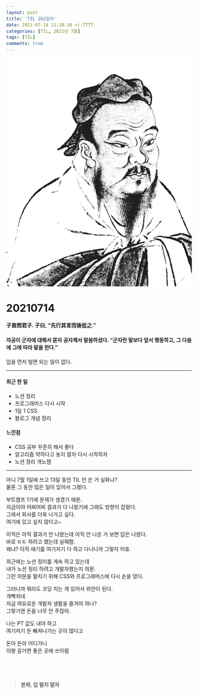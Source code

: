 ```yaml
---
layout: post
title: 'TIL 262일차'
date: 2021-07-14 11:20:30 +/-TTTT
categories: [TIL, 2021년 7월]
tags: [TIL]
comments: true
---
```


![image](/assets/img/sample/avatar.jpg)

# **20210714**

#### **子貢問君子. 子曰, “先行其言而後從之.”**

#### **자공이 군자에 대해서 묻자 공자께서 말씀하셨다. “군자란 말보다 앞서 행동하고, 그 다음에 그에 따라 말을 한다.”**

입을 먼저 털면 되는 일이 없다.

---

#### **최근 한 일**

- 노션 정리
- 프로그래머스 다시 시작
- 1일 1 CSS
- 블로그 개념 정리

#### **느낀점**

- CSS 공부 꾸준히 해서 좋다
- 알고리즘 약하다고 놓지 말자 다시 시작하자
- 노션 정리 개노잼

---

아니 7월 1일에 쓰고 13일 동안 TIL 안 쓴 거 실화냐?  
물론 그 동안 많은 일이 있어서 그랬다.

부트캠프 1기에 문제가 생겼기 때문.  
지금이야 어찌어찌 결과가 다 나왔기에 그래도 방향이 잡혔다.  
그래서 회사를 더욱 나가고 싶다.  
여기에 있고 싶지 않다고~

이직은 아직 결과가 안 나왔는데 아직 안 나온 거 보면 답은 나왔다.  
바로 ㅌㅌ 하려고 했는데 실패함.  
왜냐? 이직 얘기를 여기저기 다 하고 다니니까 그렇지 어휴.

최근에는 노션 정리를 게속 하고 있는데  
내가 노션 정리 하려고 개발자했는지 의문.  
그런 의문을 떨치기 위해 CSS와 프로그래머스에 다시 손을 댔다.

그러니까 뭐라도 코딩 치는 게 있어서 위안이 된다.  
개빡치네  
지금 여유로운 개발자 생활을 즐겨야 하나?  
그렇기엔 돈을 너무 안 주잖아.

나는 PT 값도 내야 하고  
여기저기 돈 빠져나가는 곳이 많다고

돈아 돈아 어디가니  
이왕 갈거면 좋은 곳에 쓰이렴

## <br>

> **본좌, 입 털지 말자**
